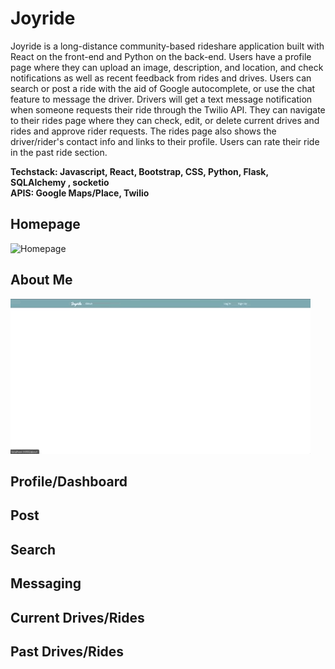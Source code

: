 # Joyride

Joyride is a long-distance community-based rideshare application built with React on the front-end and Python on the back-end. 
Users have a profile page where they can upload an image, description, and location, and check notifications as well as recent 
feedback from rides and drives. Users can search or post a ride with the aid of Google autocomplete, or use the chat feature to
message the driver. Drivers will get a text message notification when someone requests their ride through the Twilio API. They 
can navigate to their rides page where they can check, edit, or delete current drives and rides and approve rider requests. The 
rides page also shows the driver/rider's contact info and links to their profile. Users can rate their ride in the past ride section.

**Techstack: Javascript, React, Bootstrap, CSS, Python,  Flask, SQLAlchemy , socketio\
APIS: Google Maps/Place, Twilio**

## Homepage
![Homepage](static/gifs/Homepage.gif)

## About Me
![About Me](static/gifs/About_me.gif)
## Profile/Dashboard

## Post

## Search

## Messaging

## Current Drives/Rides

## Past Drives/Rides